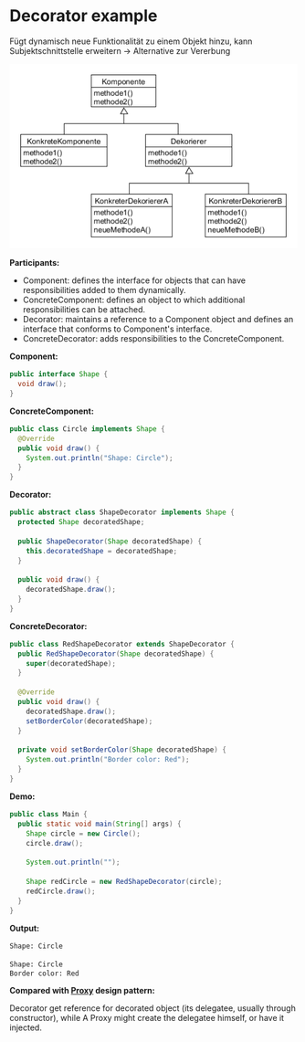 # Decorator example

Fügt dynamisch neue Funktionalität zu einem Objekt hinzu, kann Subjektschnittstelle erweitern &rarr; Alternative zur Vererbung

![decorator](../class-diagrams/decorator.png)

**Participants:**

* Component: defines the interface for objects that can have responsibilities added to them dynamically.
* ConcreteComponent: defines an object to which additional responsibilities can be attached.
* Decorator: maintains a reference to a Component object and defines an interface that conforms to Component's interface.
* ConcreteDecorator: adds responsibilities to the ConcreteComponent.

**Component:**
  
  ```java
  public interface Shape {
    void draw();
  }
  ```

**ConcreteComponent:**

  ```java
  public class Circle implements Shape {
    @Override
    public void draw() {
      System.out.println("Shape: Circle");
    }
  }
  ```
  
**Decorator:**

  ```java
  public abstract class ShapeDecorator implements Shape {
    protected Shape decoratedShape;

    public ShapeDecorator(Shape decoratedShape) {
      this.decoratedShape = decoratedShape;
    }

    public void draw() {
      decoratedShape.draw();
    }
  }
  ```
  
**ConcreteDecorator:**

  ```java
  public class RedShapeDecorator extends ShapeDecorator {
    public RedShapeDecorator(Shape decoratedShape) {
      super(decoratedShape);
    }

    @Override
    public void draw() {
      decoratedShape.draw();
      setBorderColor(decoratedShape);
    }

    private void setBorderColor(Shape decoratedShape) {
      System.out.println("Border color: Red");
    }
  }
  ```

**Demo:**

  ```java
  public class Main {
    public static void main(String[] args) {
      Shape circle = new Circle();
      circle.draw();

      System.out.println("");

      Shape redCircle = new RedShapeDecorator(circle);
      redCircle.draw();
    }
  }
  ```

**Output:**

  ```
  Shape: Circle

  Shape: Circle
  Border color: Red
  ```
  
**Compared with [Proxy](https://github.com/YuKitAs/tech-note/blob/master/design-patterns/decoupling-patterns/proxy-example.md) design pattern:**

Decorator get reference for decorated object (its delegatee, usually through constructor), while A Proxy might create the delegatee himself, or have it injected.
